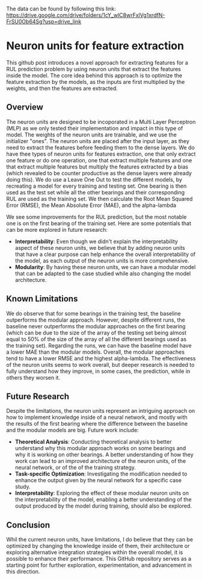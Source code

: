 The data can be found by following this link: https://drive.google.com/drive/folders/1cY_wlC8wrFxlVg1xrdfN-FrSU0Ob64Sg?usp=drive_link 

# Neuron units for feature extraction
This github post introduces a novel approach for extracting features for a RUL prediction problem by using neuron units that extract the features inside the model. The core idea behind this approach is to optimize the feature extraction by the models, as the inputs are first multiplied by the weights, and then the features are extracted.

## Overview

The neuron units are designed to be incoporated in a Multi Layer Perceptron (MLP) as we only tested their implementation and impact in this type of model. The weights of the neuron units are trainable, and we use the initializer "ones". The neuron units are placed after the input layer, as they need to extract the features before feeding them to the dense layers. We do have thee types of neuron units for features extraction, one that only extract one feature or do one operation, one that extract multiple features and one that extract multiple features but multiply the features extracted by a bias (which revealed to be counter productive as the dense layers were already doing this).  We do use a Leave One Out to test the different models, by recreating a model for every training and testing set. One bearing is then used as the test set while all the other bearings and their corresponding RUL are used as the training set. We then calculate the Root Mean Squared Error (RMSE), the Mean Absolute Error (MAE), and the alpha-lambda

We see some improvements for the RUL prediction, but the most notable one is on the first bearing of the training set. Here are some potentials that can be more explored in future research:
- **Interpretability**: Even though we didn't explain the interpretability aspect of these neuron units, we believe that by adding neuron units that have a clear purpose can help enhance the overall interpretability of the model, as each output of the neuron units is more comprehensive.
- **Modularity**: By having these neuron units, we can have a modular model that can be adapted to the case studied while also changing the model architecture.

## Known Limitations

We do observe that for some bearings in the training test, the baseline outperforms the modular approach. However, despite different runs, the baseline never outperforms the modular approaches on the first bearing (which can be due to the size of the array of the testing set being almost equal to 50% of the size of the array of all the different bearings used as the training set). Regarding the runs, we can have the baseline model have a lower MAE than the modular models. Overall, the modular approaches tend to have a lower RMSE and the highest alpha-lambda. The effectiveness of the neuron units seems to work overall, but deeper research is needed to fully understand how they improve, in some cases, the prediction, while in others they worsen it.

## Future Research

Despite the limitations, the neuron units represent an intriguing approach on how to implement knowledge inside of a neural network, and mostly with the results of the first bearing where the difference between the baseline and the modular models are big. Future work include:

- **Theoretical Analysis**: Conducting theoretical analysis to better understand why this modular approach works on some bearings and why it is working on other bearings. A better understanding of how they work can lead to an improved architecture of the neuron units, of the neural network, or of the of the training strategy.
- **Task-specific Optimization**: Investigating the modification needed to enhance the output given by the neural network for a specific case study.
- **Interpretability**: Exploring the effect of these modular neuron units on the interpretability of the model, enabling a better understanding of the output produced by the model during training, should also be explored.


## Conclusion

Whil the current neuron units, have limitations, I do believe that they can be optimized by changing the knowledge inside of them, their architecture or exploring alternative integration strategies within the overall model, it is possible to enhance their performance.
This GitHub repository serves as a starting point for further exploration, experimentation, and advancement in this direction.
